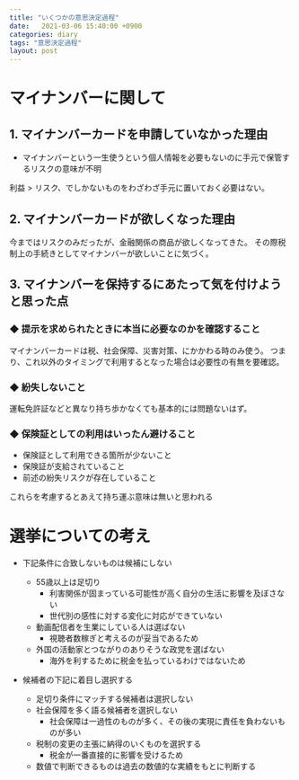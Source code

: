 ```yaml
---
title: "いくつかの意思決定過程"
date:   2021-03-06 15:40:00 +0900
categories: diary
tags: "意思決定過程"
layout: post
---
```


# マイナンバーに関して

## 1. マイナンバーカードを申請していなかった理由

* マイナンバーという一生使うという個人情報を必要もないのに手元で保管するリスクの意味が不明

利益 > リスク、でしかないものをわざわざ手元に置いておく必要はない。

## 2. マイナンバーカードが欲しくなった理由

今まではリスクのみだったが、金融関係の商品が欲しくなってきた。
その際税制上の手続きとしてマイナンバーが欲しいことに気づく。

## 3. マイナンバーを保持するにあたって気を付けようと思った点

### ◆ 提示を求められたときに本当に必要なのかを確認すること

マイナンバーカードは税、社会保障、災害対策、にかかわる時のみ使う。
つまり、これ以外のタイミングで利用するとなった場合は必要性の有無を要確認。

### ◆ 紛失しないこと

運転免許証などと異なり持ち歩かなくても基本的には問題ないはず。

### ◆ 保険証としての利用はいったん避けること

* 保険証として利用できる箇所が少ないこと
* 保険証が支給されていること
* 前述の紛失リスクが存在していること

これらを考慮するとあえて持ち運ぶ意味は無いと思われる

# 選挙についての考え

* 下記条件に合致しないものは候補にしない
  * 55歳以上は足切り
    * 利害関係が固まっている可能性が高く自分の生活に影響を及ぼさない
    * 世代別の感性に対する変化に対応ができていない
  * 動画配信者を生業にしている人は選ばない
    * 視聴者数稼ぎと考えるのが妥当であるため
  * 外国の活動家とつながりのありそうな政党を選ばない
    * 海外を利するために税金を払っているわけではないため

* 候補者の下記に着目し選択する
  * 足切り条件にマッチする候補者は選択しない
  * 社会保障を多く語る候補者を選択しない
    * 社会保障は一過性のものが多く、その後の実現に責任を負わないものが多い
  * 税制の変更の主張に納得のいくものを選択する
    * 税金が一番直接的に影響を受けるため
  * 数値で判断できるものは過去の数値的な実績をもとに判断する

